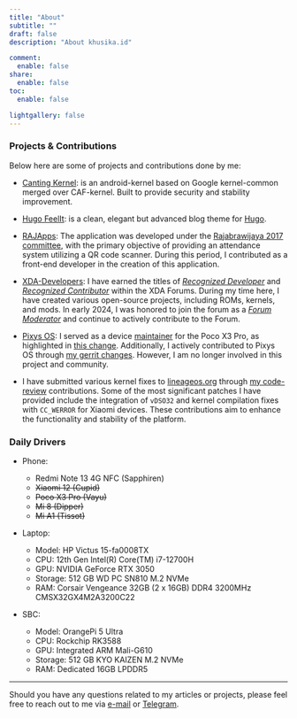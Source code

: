 ```yaml
---
title: "About"
subtitle: ""
draft: false
description: "About khusika.id"

comment:
  enable: false
share:
  enable: false
toc:
  enable: false

lightgallery: false
---
```


### Projects & Contributions

Below here are some of projects and contributions done by me:

* [Canting Kernel](/canting): is an android-kernel based on Google kernel-common merged over CAF-kernel. Built to provide security and stability improvement.

* [Hugo FeelIt](https://github.com/khusika/FeelIt): is a clean, elegant but advanced blog theme for [Hugo](https://gohugo.io/).

* [RAJApps](https://play.google.com/store/apps/details?id=com.pit.qrcodesrajabrawijaya): The application was developed under the [Rajabrawijaya 2017 committee](https://rajabrawijaya.ub.ac.id/), with the primary objective of providing an attendance system utilizing a QR code scanner. During this period, I contributed as a front-end developer in the creation of this application.

* [XDA-Developers](https://xdaforums.com/m/khusika.5123347/): I have earned the titles of [_Recognized Developer_](https://xdaforums.com/t/recognized-developer-code-of-conduct-minimum-requirements.4510165/) and [_Recognized Contributor_](https://xdaforums.com/t/how-to-apply-to-become-a-recognized-contributor-themer-on-xda.1646309/#post-25915966) within the XDA Forums. During my time here, I have created various open-source projects, including ROMs, kernels, and mods. In early 2024, I was honored to join the forum as a [_Forum Moderator_](https://docs.google.com/document/d/1lK5rP103OL3StU3q9iqwX9LU_k8XABeSQIAT3EHCqgM/pub) and continue to actively contribute to the Forum.

* [Pixys OS](https://pixysos.com/): I served as a device [maintainer](https://pixysos.com/team/khusika) for the Poco X3 Pro, as highlighted in [this change](https://github.com/PixysOS/official_devices/pull/109). Additionally, I actively contributed to Pixys OS through [my gerrit changes](https://gerrit.pixysos.com/q/owner:mail%2540khusika.dev). However, I am no longer involved in this project and community.

* I have submitted various kernel fixes to [lineageos.org](https://lineageos.org/) through [my code-review](https://review.lineageos.org/q/owner:mail@khusika.dev) contributions. Some of the most significant patches I have provided include the integration of `vDSO32` and kernel compilation fixes with `CC_WERROR` for Xiaomi devices. These contributions aim to enhance the functionality and stability of the platform.

### Daily Drivers

* Phone:
  
  - Redmi Note 13 4G NFC (Sapphiren)
  - ~~Xiaomi 12 (Cupid)~~
  - ~~Poco X3 Pro (Vayu)~~
  - ~~Mi 8 (Dipper)~~
  - ~~Mi A1 (Tissot)~~

* Laptop:
  
  - Model: HP Victus 15-fa0008TX
  - CPU: 12th Gen Intel(R) Core(TM) i7-12700H
  - GPU: NVIDIA GeForce RTX 3050
  - Storage: 512 GB WD PC SN810 M.2 NVMe
  - RAM: Corsair Vengeance 32GB (2 x 16GB) DDR4 3200MHz CMSX32GX4M2A3200C22

* SBC:
  
  - Model: OrangePi 5 Ultra
  - CPU: Rockchip RK3588
  - GPU: Integrated ARM Mali-G610
  - Storage: 512 GB KYO KAIZEN M.2 NVMe
  - RAM: Dedicated 16GB LPDDR5

---
Should you have any questions related to my articles or projects, please feel free to reach out to me via [e-mail](mailto:khusikadhamar@gmail.com) or [Telegram](https://t.me/khusika).
